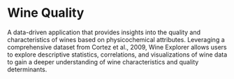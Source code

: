 # Wine Quality

A data-driven application that provides insights into the quality and characteristics of wines based on physicochemical attributes. Leveraging a comprehensive dataset from Cortez et al., 2009, Wine Explorer allows users to explore descriptive statistics, correlations, and visualizations of wine data to gain a deeper understanding of wine characteristics and quality determinants.